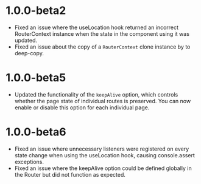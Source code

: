 # 1.0.0-beta2
- Fixed an issue where the useLocation hook returned an incorrect RouterContext instance when the state in the component using it was updated.
- Fixed an issue about the copy of a `RouterContext` clone instance by to deep-copy.

# 1.0.0-beta5
- Updated the functionality of the `keepAlive` option, which controls whether the page state of individual routes is preserved. You can now enable or disable this option for each individual page.

# 1.0.0-beta6
- Fixed an issue where unnecessary listeners were registered on every state change when using the useLocation hook, causing console.assert exceptions.
- Fixed an issue where the keepAlive option could be defined globally in the Router but did not function as expected.